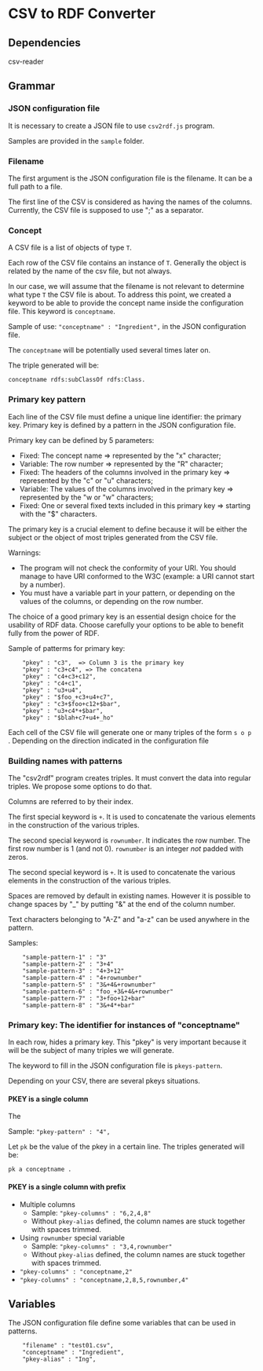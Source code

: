 # CSV to RDF Converter

## Dependencies

csv-reader

## Grammar

### JSON configuration file

It is necessary to create a JSON file to use ```csv2rdf.js``` program.

Samples are provided in the ```sample``` folder.

### Filename

The first argument is the JSON configuration file is the filename. It can be a full path to a file.

The first line of the CSV is considered as having the names of the columns. Currently, the CSV file is supposed to use ";" as a separator.

### Concept

A CSV file is a list of objects of type ```T```.

Each row of the CSV file contains an instance of ```T```. Generally the object is related by the name of the csv file, but not always.

In our case, we will assume that the filename is not relevant to determine what type ```T``` the CSV file is about. To address this point, we created a keyword to be able to provide the concept name inside the configuration file. This keyword is ```conceptname```.

Sample of use: ```"conceptname" : "Ingredient",``` in the JSON configuration file.

The ```conceptname``` will be potentially used several times later on.

The triple generated will be:
```
conceptname rdfs:subClassOf rdfs:Class.
```

### Primary key pattern

Each line of the CSV file must define a unique line identifier: the primary key. Primary key is defined by a pattern in the JSON configuration file.

Primary key can be defined by 5 parameters:

  * Fixed: The concept name => represented by the "x" character;
  * Variable: The row number => represented by the "R" character;
  * Fixed: The headers of the columns involved in the primary key => represented by the "c" or "u" characters;
  * Variable: The values of the columns involved in the primary key => represented by the "w or "w" characters;
  * Fixed: One or several fixed texts included in this primary key => starting with the "$" characters.
  
The primary key is a crucial element to define because it will be either the subject or the object of most triples generated from the CSV file.

Warnings:

  * The program will not check the conformity of your URI. You should manage to have URI conformed to the W3C (example: a URI cannot start by a number).
  * You must have a variable part in your pattern, or depending on the values of the columns, or depending on the row number.
  
The choice of a good primary key is an essential design choice for the usability of RDF data. Choose carefully your options to be able to benefit fully from the power of RDF.

Sample of patterms for primary key:

```
    "pkey" : "c3",  => Column 3 is the primary key
    "pkey" : "c3+c4", => The concatena
    "pkey" : "c4+c3+c12",
    "pkey" : "c4+c1",
    "pkey" : "u3+u4",
    "pkey" : "$foo_+c3+u4+c7",
    "pkey" : "c3+$foo+c12+$bar",
    "pkey" : "u3+c4*+$bar",
    "pkey" : "$blah+c7+u4+_ho"
```


Each cell of the CSV file will generate one or many triples of the form ```s o p ```. Depending on the direction indicated in the configuration file 

### Building names with patterns

The "csv2rdf" program creates triples. It must convert the data into regular triples. We propose some options to do that.

Columns are referred to by their index.

The first special keyword is ```+```. It is used to concatenate the various elements in the construction of the various triples.

The second special keyword is ```rownumber```. It indicates the row number. The first row number is 1 (and not 0). ```rownumber``` is an integer _not_ padded with zeros.

The second special keyword is ```+```. It is used to concatenate the various elements in the construction of the various triples.

Spaces are removed by default in existing names. However it is possible to change spaces by "_" by putting "&" at the end of the column number.

Text characters belonging to "A-Z" and "a-z" can be used anywhere in the pattern.

Samples:

```
    "sample-pattern-1" : "3"
    "sample-pattern-2" : "3+4"
    "sample-pattern-3" : "4+3+12"
    "sample-pattern-4" : "4+rownumber"
    "sample-pattern-5" : "3&+4&+rownumber"
    "sample-pattern-6" : "foo_+3&+4&+rownumber"
    "sample-pattern-7" : "3+foo+12+bar"
    "sample-pattern-8" : "3&+4*+bar"
```

### Primary key: The identifier for instances of "conceptname"

In each row, hides a primary key. This "pkey" is very important because it will be the subject of many triples we will generate.

The keyword to fill in the JSON configuration file is ```pkeys-pattern```.

Depending on your CSV, there are several pkeys situations.

#### PKEY is a single column ####

The 

Sample: ``` "pkey-pattern" : "4", ```

Let ```pk``` be the value of the pkey in a certain line.  The triples generated will be:

```
pk a conceptname .
```

#### PKEY is a single column with prefix ####


  * Multiple columns
    * Sample: ``` "pkey-columns" : "6,2,4,8" ```
    * Without ```pkey-alias``` defined, the column names are stuck together  with spaces trimmed.
  * Using ```rownumber``` special variable
    * Sample: ``` "pkey-columns" : "3,4,rownumber" ```
    * Without ```pkey-alias``` defined, the column names are stuck together  with spaces trimmed.
  * ``` "pkey-columns" : "conceptname,2" ```
  * ``` "pkey-columns" : "conceptname,2,8,5,rownumber,4" ```
  
  
## Variables

The JSON configuration file define some variables that can be used in patterns.

```
    "filename" : "test01.csv",
    "conceptname" : "Ingredient",
    "pkey-alias" : "Ing",
```





